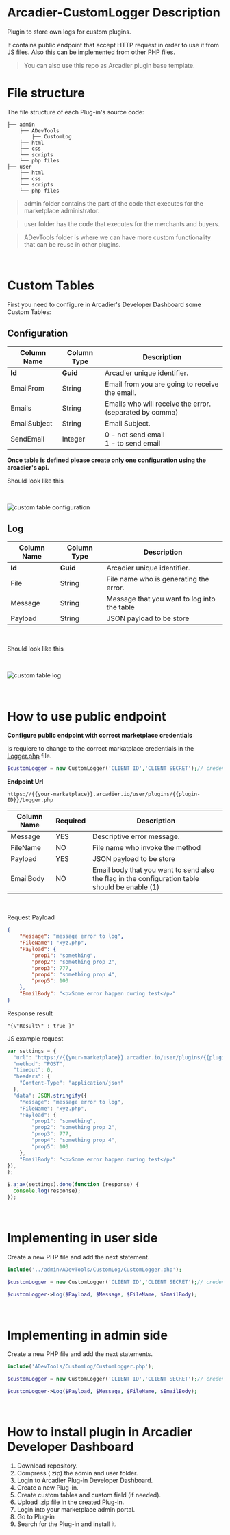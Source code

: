 # Arcadier-CustomLogger Description
Plugin to store own logs for custom plugins. 

It contains public endpoint that accept HTTP request in order to use it from JS files. Also this can be implemented from other PHP files.

> You can also use this repo as Arcadier plugin base template.

# File structure
The file structure of each Plug-in's source code:

>
    ├── admin                    
        ├── ADevTools
            ├── CustomLog
        ├── html
        ├── css
        └── scripts                
        └── php files                
    ├── user                   
        ├── html
        ├── css
        └── scripts 
        └── php files 

> admin folder contains the part of the code that executes for the marketplace administrator. 

> user folder has the code that executes for the merchants and buyers.

> ADevTools folder is where we can have more custom functionality that can be reuse in other plugins.

<br>

# Custom Tables

First you need to configure in Arcadier's Developer Dashboard some Custom Tables:


## Configuration

Column Name   | Column Type   | Description 
------------- | ------------- | -------------
**Id**        | **Guid**      | Arcadier unique identifier.
EmailFrom     | String        | Email from you are going to receive the email.
Emails        | String        | Emails who will receive the error.(separated by comma)
EmailSubject  | String        | Email Subject.
SendEmail     | Integer       | 0 - not send email <br> 1 - to send email

**Once table is defined please create only one configuration using the arcadier's api.**
<br>

Should look like this

<br>

![custom table configuration](images/ct-Configuration.png)

## Log

Column Name   | Column Type   | Description 
------------- | ------------- | -------------
**Id**        | **Guid**      | Arcadier unique identifier.
File          | String        | File name who is generating the error.
Message       | String        | Message that you want to log into the table
Payload       | String        | JSON payload to be store

<br>

Should look like this

<br>

![custom table log](images/ct-Log.png)

<br>

# How to use public endpoint

**Configure public endpoint with correct marketplace credentials**

Is requiere to change to the correct markatplace credentials in the [Logger.php](user/Logger.php) file.

```php
$customLogger = new CustomLogger('CLIENT ID','CLIENT SECRET');// credentials from your marketplace
```

**Endpoint Url**

``` Endpoint
https://{{your-marketplace}}.arcadier.io/user/plugins/{{plugin-ID}}/Logger.php
```

Column Name   | Required      | Description 
------------- | ------------- | -------------
Message       | YES           | Descriptive error message.
FileName      | NO            | File name who invoke the method 
Payload       | YES           | JSON payload to be store 
EmailBody     | NO            | Email body that you want to send also the flag in the configuration table should be enable (1)

<br>

Request Payload
```json
{
    "Message": "message error to log",
    "FileName": "xyz.php",
    "Payload": {
        "prop1": "something",
        "prop2": "something prop 2",
        "prop3": 777,
        "prop4": "something prop 4",
        "prop5": 100
    },
    "EmailBody": "<p>Some error happen during test</p>" 
}
```
Response result
```text
"{\"Result\" : true }"
```

JS example request
```javascript
var settings = {
  "url": "https://{{your-marketplace}}.arcadier.io/user/plugins/{{plugin-ID}}/Logger.php",
  "method": "POST",
  "timeout": 0,
  "headers": {
    "Content-Type": "application/json"
  },
  "data": JSON.stringify({
    "Message": "message error to log",
    "FileName": "xyz.php",
    "Payload": {
        "prop1": "something",
        "prop2": "something prop 2",
        "prop3": 777,
        "prop4": "something prop 4",
        "prop5": 100
    },
    "EmailBody": "<p>Some error happen during test</p>" 
}),
};

$.ajax(settings).done(function (response) {
  console.log(response);
});
```

<br>

# Implementing in user side

Create a new PHP file and add the next statement.

```php
include('../admin/ADevTools/CustomLog/CustomLogger.php');

$customLogger = new CustomLogger('CLIENT ID','CLIENT SECRET');// credentials from your marketplace

$customLogger->Log($Payload, $Message, $FileName, $EmailBody);
```

<br>

# Implementing in admin side

Create a new PHP file and add the next statements.

```php
include('ADevTools/CustomLog/CustomLogger.php');

$customLogger = new CustomLogger('CLIENT ID','CLIENT SECRET');// credentials from your marketplace

$customLogger->Log($Payload, $Message, $FileName, $EmailBody);
```
<br>

# How to install plugin in Arcadier Developer Dashboard
1. Download repository.
2. Compress (.zip) the admin and user folder. 
3. Login to Arcadier Plug-in Developer Dashboard.
4. Create a new Plug-in.
5. Create custom tables and custom field (if needed).
6. Upload .zip file in the created Plug-in.
7. Login into your marketplace admin portal.
8. Go to Plug-in
9. Search for the Plug-in and install it.